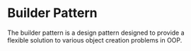 # Builder Pattern

The builder pattern is a design pattern designed to provide a <BR>
flexible solution to various object creation problems in OOP.<BR>
